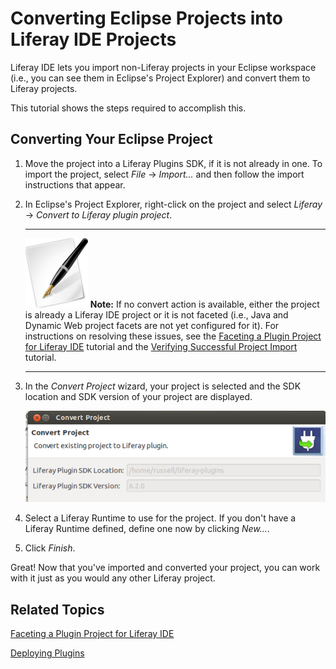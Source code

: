# Converting Eclipse Projects into Liferay IDE Projects [](id=converting-eclipse-projects-into-liferay-ide-projec-lp-6-2-develop-tutorial)

Liferay IDE lets you import non-Liferay projects in your Eclipse workspace
(i.e., you can see them in Eclipse's Project Explorer) and convert them to
Liferay projects.

This tutorial shows the steps required to accomplish this. 

## Converting Your Eclipse Project

1.  Move the project into a Liferay Plugins SDK, if it is not already in one. 
    To import the project, select *File* &rarr; *Import...* and then follow the 
    import instructions that appear.

2.  In Eclipse's Project Explorer, right-click on the project and select
    *Liferay* &rarr; *Convert to Liferay plugin project*. 

    ---

    ![Note](../../images/tip-pen-paper.png) **Note:** If no convert action is
    available, either the project is already a Liferay IDE project or it is not
    faceted (i.e., Java and Dynamic Web project facets are not yet configured
    for it). For instructions on resolving these issues, see the
    [Faceting a Plugin Project for Liferay IDE](/develop/tutorials/-/knowledge_base/faceting-a-plugin-project-for-liferay-ide-lp-6-2-develop-tutorial)
    tutorial and the 
    [Verifying Successful Project Import](/develop/tutorials/-/knowledge_base/verifying-successful-project-import-lp-6-2-develop-tutorial)
    tutorial. 

    ---

3.  In the *Convert Project* wizard, your project is selected and the SDK
    location and SDK version of your project are displayed.

    ![Figure 1: The *Convert Project* wizard detects your Plugin's SDK's the location and version.](../../images/ide-convert-plugin-project.png)

4.  Select a Liferay Runtime to use for the project. If you don't have a
    Liferay Runtime defined, define one now by clicking *New...*. 

5.  Click *Finish*. 

Great! Now that you've imported and converted your project, you can work with it 
just as you would any other Liferay project.

## Related Topics 

[Faceting a Plugin Project for Liferay IDE](/develop/tutorials/-/knowledge_base/faceting-a-plugin-project-for-liferay-ide-lp-6-2-develop-tutorial)

[Deploying Plugins](/develop/tutorials/-/knowledge_base/deploying-plugins-lp-6-2-develop-tutorial)

